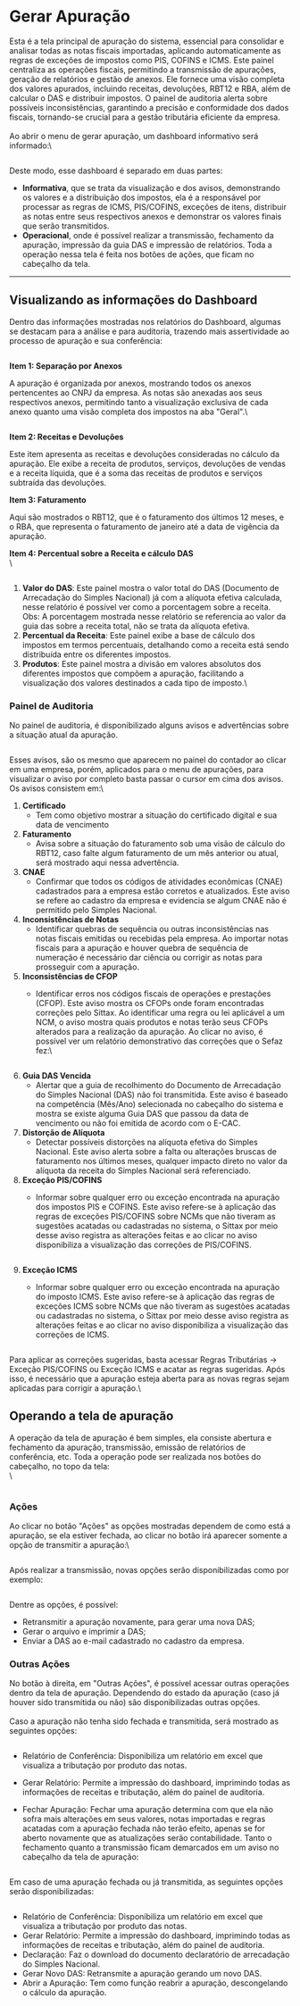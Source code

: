 # Gerar Apuração

Esta é a tela principal de apuração do sistema, essencial para consolidar e analisar todas as notas fiscais importadas, aplicando automaticamente as regras de exceções de impostos como PIS, COFINS e ICMS. Este painel centraliza as operações fiscais, permitindo a transmissão de apurações, geração de relatórios e gestão de anexos. Ele fornece uma visão completa dos valores apurados, incluindo receitas, devoluções, RBT12 e RBA, além de calcular o DAS e distribuir impostos. O painel de auditoria alerta sobre possíveis inconsistências, garantindo a precisão e conformidade dos dados fiscais, tornando-se crucial para a gestão tributária eficiente da empresa.\
\
Ao abrir o menu de gerar apuração, um dashboard informativo será informado:\


<figure><img src="../../.gitbook/assets/image (4).png" alt=""><figcaption></figcaption></figure>

Deste modo, esse dashboard é separado em duas partes:

* **Informativa**, que se trata da visualização e dos avisos, demonstrando os valores e a distribuição dos impostos, ela é a responsável por processar as regras de ICMS, PIS/COFINS, exceções de itens, distribuir as notas entre seus respectivos anexos e demonstrar os valores finais que serão transmitidos.
* **Operacional**, onde é possível realizar a transmissão, fechamento da apuração, impressão da guia DAS e impressão de relatórios. Toda a operação nessa tela é feita nos botões de ações, que ficam no cabeçalho da tela.

***

## Visualizando as informações do Dashboard

Dentro das informações mostradas nos relatórios do Dashboard, algumas se destacam para a análise e para auditoria, trazendo mais assertividade ao processo de apuração e sua conferência:

<figure><img src="../../.gitbook/assets/image (31).png" alt=""><figcaption></figcaption></figure>



**Item 1: Separação por Anexos**

A apuração é organizada por anexos, mostrando todos os anexos pertencentes ao CNPJ da empresa. As notas são anexadas aos seus respectivos anexos, permitindo tanto a visualização exclusiva de cada anexo quanto uma visão completa dos impostos na aba "Geral".\


<figure><img src="../../.gitbook/assets/image (49).png" alt=""><figcaption></figcaption></figure>

**Item 2: Receitas e Devoluções**

Este item apresenta as receitas e devoluções consideradas no cálculo da apuração. Ele exibe a receita de produtos, serviços, devoluções de vendas e a receita líquida, que é a soma das receitas de produtos e serviços subtraída das devoluções.

**Item 3: Faturamento**

Aqui são mostrados o RBT12, que é o faturamento dos últimos 12 meses, e o RBA, que representa o faturamento de janeiro até a data de vigência da apuração.

**Item 4: Percentual sobre a Receita e cálculo DAS**\
\


<figure><img src="../../.gitbook/assets/image (37).png" alt=""><figcaption></figcaption></figure>

1. **Valor do DAS**: Este painel mostra o valor total do DAS (Documento de Arrecadação do Simples Nacional) já com a alíquota efetiva calculada, nesse relatório é possível ver como a porcentagem sobre a receita. \
   Obs: A porcentagem mostrada nesse relatório se referencia ao valor da guia das sobre a receita total, não se trata da alíquota efetiva.
2. **Percentual da Receita**: Este painel exibe a base de cálculo dos impostos em termos percentuais, detalhando como a receita está sendo distribuída entre os diferentes impostos.
3. **Produtos**: Este painel mostra a divisão em valores absolutos dos diferentes impostos que compõem a apuração, facilitando a visualização dos valores destinados a cada tipo de imposto.\


### Painel de Auditoria

No painel de auditoria, é disponibilizado alguns avisos e advertências sobre a situação atual da apuração.

<figure><img src="../../.gitbook/assets/image (32).png" alt=""><figcaption></figcaption></figure>

Esses avisos, são os mesmo que aparecem no painel do contador ao clicar em uma empresa, porém, aplicados para o menu de apurações, para visualizar o aviso por completo basta passar o cursor em cima dos avisos. Os avisos consistem em:\


1. **Certificado**
   * Tem como objetivo mostrar a situação do certificado digital e sua data de vencimento
2. **Faturamento**
   * Avisa sobre a situação do faturamento sob uma visão de cálculo do RBT12, caso falte algum faturamento de um mês anterior ou atual, será mostrado aqui nessa advertência.
3. **CNAE**
   * Confirmar que todos os códigos de atividades econômicas (CNAE) cadastrados para a empresa estão corretos e atualizados. Este aviso se refere ao cadastro da empresa e evidencia se algum CNAE não é permitido pelo Simples Nacional.
4. **Inconsistências de Notas**
   * Identificar quebras de sequência ou outras inconsistências nas notas fiscais emitidas ou recebidas pela empresa. Ao importar notas fiscais para a apuração e houver quebra de sequência de numeração é necessário dar ciência ou corrigir as notas para prosseguir com a apuração.
5. **Inconsistências de CFOP**
   *   Identificar erros nos códigos fiscais de operações e prestações (CFOP). Este aviso mostra os CFOPs onde foram encontradas correções pelo Sittax. Ao identificar uma regra ou lei aplicável a um NCM, o aviso mostra quais produtos e notas terão seus CFOPs alterados para a realização da apuração. Ao clicar no aviso, é possível ver um relatório demonstrativo das correções que o Sefaz fez:\


       <figure><img src="../../.gitbook/assets/image (33).png" alt=""><figcaption></figcaption></figure>
6. **Guia DAS Vencida**
   * Alertar que a guia de recolhimento do Documento de Arrecadação do Simples Nacional (DAS) não foi transmitida. Este aviso é baseado na competência (Mês/Ano) selecionada no cabeçalho do sistema e mostra se existe alguma Guia DAS que passou da data de vencimento ou não foi emitida de acordo com o E-CAC.
7. **Distorção de Alíquota**
   * Detectar possíveis distorções na alíquota efetiva do Simples Nacional. Este aviso alerta sobre a falta ou alterações bruscas de faturamento nos últimos meses, qualquer impacto direto no valor da alíquota da receita do Simples Nacional será referenciado.
8. **Exceção PIS/COFINS**
   *   Informar sobre qualquer erro ou exceção encontrada na apuração dos impostos PIS e COFINS. Este aviso refere-se à aplicação das regras de exceções PIS/COFINS sobre NCMs que não tiveram as sugestões acatadas ou cadastradas no sistema, o Sittax por meio desse aviso registra as alterações feitas e ao clicar no aviso disponibiliza a visualização das correções de PIS/COFINS.

       <figure><img src="../../.gitbook/assets/image (35).png" alt=""><figcaption></figcaption></figure>
9. **Exceção ICMS**
   *   Informar sobre qualquer erro ou exceção encontrada na apuração do imposto ICMS. Este aviso refere-se à aplicação das regras de exceções ICMS sobre NCMs que não tiveram as sugestões acatadas ou cadastradas no sistema, o Sittax por meio desse aviso registra as alterações feitas e ao clicar no aviso disponibiliza a visualização das correções de ICMS.

       <figure><img src="../../.gitbook/assets/image (34).png" alt=""><figcaption></figcaption></figure>

Para aplicar as correções sugeridas, basta acessar Regras Tributárias -> Exceção PIS/COFINS ou Exceção ICMS e acatar as regras sugeridas. Após isso, é necessário que a apuração esteja aberta para as novas regras sejam aplicadas para corrigir a apuração.\


## Operando a tela de apuração

A operação da tela de apuração é bem simples, ela consiste abertura e fechamento da apuração, transmissão, emissão de relatórios de conferência, etc. Toda a operação pode ser realizada nos botões do cabeçalho, no topo da tela:\
\


<figure><img src="../../.gitbook/assets/image (38).png" alt=""><figcaption></figcaption></figure>

### Ações&#x20;

Ao clicar no botão "Ações" as opções mostradas dependem de como está a apuração, se ela estiver fechada, ao clicar no botão irá aparecer somente a opção de transmitir a apuração:\


<figure><img src="../../.gitbook/assets/image (43).png" alt=""><figcaption></figcaption></figure>

Após realizar a transmissão, novas opções serão disponibilizadas como por exemplo:

<figure><img src="../../.gitbook/assets/image (44).png" alt=""><figcaption></figcaption></figure>

Dentre as opções, é possível:

* Retransmitir a apuração novamente, para gerar uma nova DAS;
* Gerar o arquivo e imprimir a DAS;
* Enviar a DAS ao e-mail cadastrado no cadastro da empresa.

### Outras Ações

No botão à direita, em "Outras Ações", é possível acessar outras operações dentro da tela de apuração. Dependendo do estado da apuração (caso já houver sido transmitida ou não) são disponibilizadas outras opções.\
\
Caso a apuração não tenha sido fechada e transmitida, será mostrado as seguintes opções:

<figure><img src="../../.gitbook/assets/image (45).png" alt=""><figcaption></figcaption></figure>

* Relatório de Conferência: Disponibiliza um relatório em excel que visualiza a tributação por produto das notas.
* Gerar Relatório: Permite a impressão do dashboard, imprimindo todas as informações de receitas e tributação, além do painel de auditoria.
*   Fechar Apuração: Fechar uma apuração determina com que ela não sofra mais alterações em seus valores, notas importadas e regras acatadas com a apuração fechada não terão efeito, apenas se for aberto novamente que as atualizações serão contabilidade. Tanto o fechamento quanto a transmissão ficam demarcados em um aviso no cabeçalho da tela de apuração:

    <figure><img src="../../.gitbook/assets/image (48).png" alt=""><figcaption></figcaption></figure>

Em caso de uma apuração fechada ou já transmitida, as seguintes opções serão disponibilizadas:

<figure><img src="../../.gitbook/assets/image (47).png" alt=""><figcaption></figcaption></figure>

* Relatório de Conferência: Disponibiliza um relatório em excel que visualiza a tributação por produto das notas.
* Gerar Relatório: Permite a impressão do dashboard, imprimindo todas as informações de receitas e tributação, além do painel de auditoria.
* Declaração: Faz o download do documento declaratório de arrecadação do Simples Nacional.
* Gerar Novo DAS: Retransmite a apuração gerando um novo DAS.
* Abrir a Apuração: Tem como função reabrir a apuração, descongelando o cálculo da apuração.
